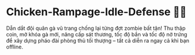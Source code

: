 # Chicken-Rampage-Idle-Defense 🐔💥
Dẫn dắt đội quân gà vũ trang chống lại từng đợt zombie bất tận! Thu thập coin, mở khóa gà mới, nâng cấp sát thương, tốc độ bắn và tốc độ nở trứng để xây dựng pháo đài phòng thủ tối thượng – tất cả diễn ra ngay cả khi bạn offline.
